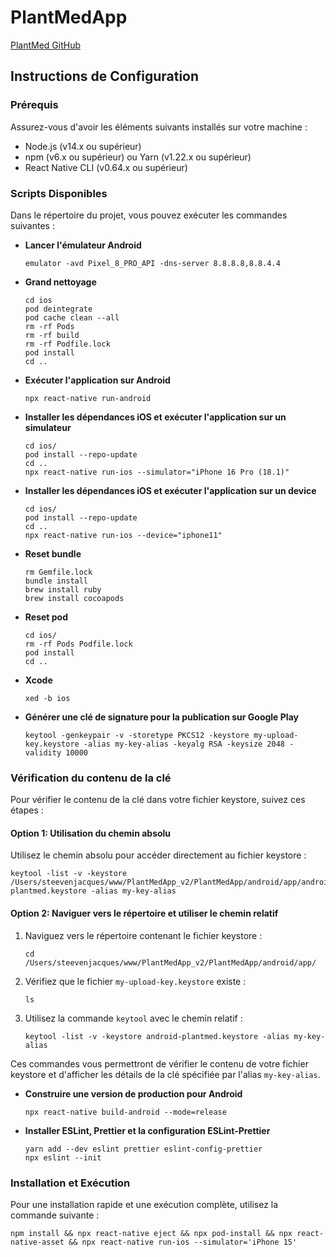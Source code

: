 # PlantMedApp

[PlantMed GitHub](https://github.com/steeven-js/PlantMedApp)

## Instructions de Configuration

### Prérequis

Assurez-vous d'avoir les éléments suivants installés sur votre machine :

- Node.js (v14.x ou supérieur)
- npm (v6.x ou supérieur) ou Yarn (v1.22.x ou supérieur)
- React Native CLI (v0.64.x ou supérieur)

### Scripts Disponibles

Dans le répertoire du projet, vous pouvez exécuter les commandes suivantes :

- **Lancer l'émulateur Android**

  ```shell
  emulator -avd Pixel_8_PRO_API -dns-server 8.8.8.8,8.8.4.4
  ```

- **Grand nettoyage**

  ```shell
  cd ios
  pod deintegrate
  pod cache clean --all
  rm -rf Pods
  rm -rf build
  rm -rf Podfile.lock
  pod install
  cd ..
  ```

- **Exécuter l'application sur Android**

  ```shell
  npx react-native run-android
  ```

- **Installer les dépendances iOS et exécuter l'application sur un simulateur**

  ```shell
  cd ios/
  pod install --repo-update
  cd ..
  npx react-native run-ios --simulator="iPhone 16 Pro (18.1)"
  ```

- **Installer les dépendances iOS et exécuter l'application sur un device**

  ```shell
  cd ios/
  pod install --repo-update
  cd ..
  npx react-native run-ios --device="iphone11"
  
- **Reset bundle**

  ```shell
  rm Gemfile.lock                                                              
  bundle install
  brew install ruby                                                                     
  brew install cocoapods  
  ```

- **Reset pod**

  ```shell
  cd ios/                                                                               
  rm -rf Pods Podfile.lock   
  pod install
  cd .. 
  ```

- **Xcode**

  ```shell
  xed -b ios 
  ```

- **Générer une clé de signature pour la publication sur Google Play**

  ```shell
  keytool -genkeypair -v -storetype PKCS12 -keystore my-upload-key.keystore -alias my-key-alias -keyalg RSA -keysize 2048 -validity 10000
  ```

### Vérification du contenu de la clé

Pour vérifier le contenu de la clé dans votre fichier keystore, suivez ces étapes :

#### Option 1: Utilisation du chemin absolu

Utilisez le chemin absolu pour accéder directement au fichier keystore :

```shell
keytool -list -v -keystore /Users/steevenjacques/www/PlantMedApp_v2/PlantMedApp/android/app/android-plantmed.keystore -alias my-key-alias
```

#### Option 2: Naviguer vers le répertoire et utiliser le chemin relatif

1. Naviguez vers le répertoire contenant le fichier keystore :

   ```shell
   cd /Users/steevenjacques/www/PlantMedApp_v2/PlantMedApp/android/app/
   ```

2. Vérifiez que le fichier `my-upload-key.keystore` existe :

   ```shell
   ls
   ```

3. Utilisez la commande `keytool` avec le chemin relatif :

   ```shell
   keytool -list -v -keystore android-plantmed.keystore -alias my-key-alias
   ```

Ces commandes vous permettront de vérifier le contenu de votre fichier keystore et d'afficher les détails de la clé spécifiée par l'alias `my-key-alias`.

- **Construire une version de production pour Android**

  ```shell
  npx react-native build-android --mode=release
  ```

- **Installer ESLint, Prettier et la configuration ESLint-Prettier**

  ```shell
  yarn add --dev eslint prettier eslint-config-prettier
  npx eslint --init
  ```

### Installation et Exécution

Pour une installation rapide et une exécution complète, utilisez la commande suivante :

```shell
npm install && npx react-native eject && npx pod-install && npx react-native-asset && npx react-native run-ios --simulator='iPhone 15'
```